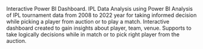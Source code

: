 Interactive Power BI Dashboard.
IPL Data Analysis using Power BI
Analysis of IPL tournament data from 2008 to 2022 year for taking informed decision while picking a player from auction or to play a match.
Interactive dashboard created to gain insights about player, team, venue.
Supports to take logically decisions while in match or to pick right player from the auction.
